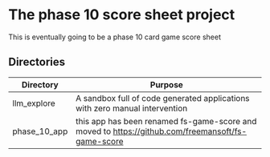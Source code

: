 # The phase 10 score sheet project

This is eventually going to be a phase 10 card game score sheet

## Directories

| Directory    | Purpose                                                                     |
| ------------ | --------------------------------------------------------------------------- |
| llm_explore  | A sandbox full of code generated applications with zero manual intervention |
| phase_10_app | this app has been renamed fs-game-score and moved to <https://github.com/freemansoft/fs-game-score> |


